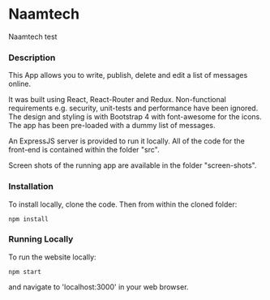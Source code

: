 # Naamtech
Naamtech test

### Description

This App allows you to write, publish, delete and edit a list of messages online.

It was built using React, React-Router and Redux. Non-functional requirements e.g. security, unit-tests and performance have been ignored. The design and styling is with Bootstrap 4 with font-awesome for the icons. The app has been pre-loaded with a dummy list of messages. 

An ExpressJS server is provided to run it locally. All of the code for the front-end is contained within the folder "src".

Screen shots of the running app are available in the folder "screen-shots".

### Installation

To install locally, clone the code. Then from within the cloned folder:

```
npm install
```
### Running Locally
To run the website locally:
```
npm start
```
and navigate to 'localhost:3000' in your web browser.
